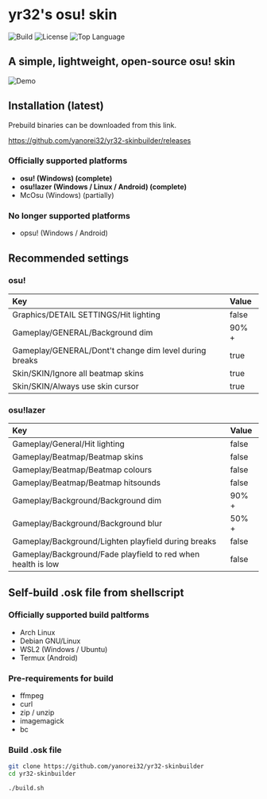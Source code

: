 # yr32's osu! skin

![Build](https://img.shields.io/github/workflow/status/yanorei32/yr32-skinbuilder/release?logo=github&style=for-the-badge)
![License](https://img.shields.io/github/license/yanorei32/yr32-skinbuilder.svg?style=for-the-badge&color=blue)
![Top Language](https://img.shields.io/github/languages/top/yanorei32/yr32-skinbuilder.svg?style=for-the-badge)

## A simple, lightweight, open-source osu! skin

![Demo](https://github.com/yanorei32/yr32-skinbuilder/raw/contents/demo.gif)

## Installation (latest)

Prebuild binaries can be downloaded from this link.

https://github.com/yanorei32/yr32-skinbuilder/releases

### Officially supported platforms

* **osu! (Windows) (complete)**
* **osu!lazer (Windows / Linux / Android) (complete)**
* McOsu (Windows) (partially)

### No longer supported platforms
* opsu! (Windows / Android)

## Recommended settings

### osu!

| Key                                                    | Value |
|:-------------------------------------------------------|:------|
| Graphics/DETAIL SETTINGS/Hit lighting                  | false |
| Gameplay/GENERAL/Background dim                        | 90% + |
| Gameplay/GENERAL/Dont't change dim level during breaks | true  |
| Skin/SKIN/Ignore all beatmap skins                     | true  |
| Skin/SKIN/Always use skin cursor                       | true  |

### osu!lazer

| Key                                                          | Value |
|:-------------------------------------------------------------|:------|
| Gameplay/General/Hit lighting                                | false |
| Gameplay/Beatmap/Beatmap skins                               | false |
| Gameplay/Beatmap/Beatmap colours                             | false |
| Gameplay/Beatmap/Beatmap hitsounds                           | false |
| Gameplay/Background/Background dim                           | 90% + |
| Gameplay/Background/Background blur                          | 50% + |
| Gameplay/Background/Lighten playfield during breaks          | false |
| Gameplay/Background/Fade playfield to red when health is low | false |

## Self-build .osk file from shellscript

### Officially supported build paltforms

* Arch Linux
* Debian GNU/Linux
* WSL2 (Windows / Ubuntu)
* Termux (Android)

### Pre-requirements for build

* ffmpeg
* curl
* zip / unzip
* imagemagick
* bc

### Build .osk file

```bash
git clone https://github.com/yanorei32/yr32-skinbuilder
cd yr32-skinbuilder

./build.sh
```

